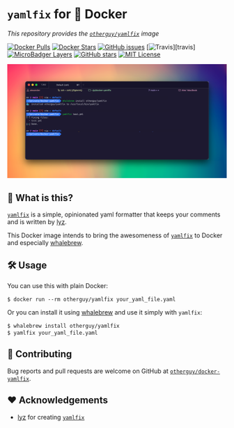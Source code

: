 # `yamlfix` for 🐳 Docker

_This repository provides the [`otherguy/yamlfix`][dockerhub] image_

[![Docker Pulls](https://img.shields.io/docker/pulls/otherguy/yamlfix)][dockerhub]
[![Docker Stars](https://img.shields.io/docker/stars/otherguy/yamlfix)][dockerhub]
[![GitHub issues](https://img.shields.io/github/issues/otherguy/docker-yamlfix)][issues]
[![Travis](https://img.shields.io/travis/com/otherguy/docker-yamlfix)][travis]
[![MicroBadger Layers](https://img.shields.io/microbadger/layers/otherguy/yamlfix)][microbadger]
[![GitHub stars](https://img.shields.io/github/stars/otherguy/docker-yamlfix?color=violet)][stargazers]
[![MIT License](https://img.shields.io/github/license/otherguy/docker-yamlfix?color=orange)][license]

[dockerhub]: https://hub.docker.com/r/otherguy/yamlfix/
[license]: https://tldrlegal.com/license/mit-license
[microbadger]: https://microbadger.com/images/otherguy/yamlfix
[stargazers]: https://github.com/otherguy/docker-yamlfix/stargazers
[issues]: https://github.com/otherguy/docker-yamlfix/issues

![Fix your YAML files!](yamlfix.png)

## 🌈 What is this?

[`yamlfix`](https://github.com/lyz-code/yamlfix) is a simple, opinionated yaml formatter that keeps your comments
and is written by [lyz](https://github.com/lyz-code/).

This Docker image intends to bring the awesomeness of [`yamlfix`](https://github.com/lyz-code/yamlfix) to Docker and especially [whalebrew](https://github.com/whalebrew/whalebrew).

## 🛠 Usage

You can use this with plain Docker:

    $ docker run --rm otherguy/yamlfix your_yaml_file.yaml

Or you can install it using [whalebrew](https://github.com/whalebrew/whalebrew) and use it simply with `yamlfix`:

    $ whalebrew install otherguy/yamlfix
    $ yamlfix your_yaml_file.yaml

## 🚧 Contributing

Bug reports and pull requests are welcome on GitHub at [`otherguy/docker-yamlfix`](https://github.com/otherguy/docker-yamlfix).

## ♥️ Acknowledgements

- [lyz](https://github.com/lyz-code/) for creating [`yamlfix`](https://github.com/lyz-code/yamlfix)
